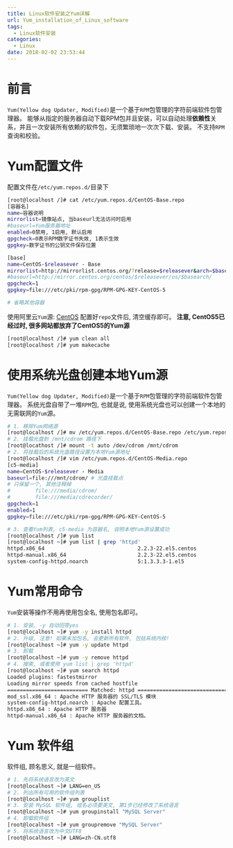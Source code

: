 ```yaml
---
title: Linux软件安装之Yum详解
url: Yum_installation_of_Linux_software
tags: 
  - Linux软件安装
categories:
  - Linux
date: 2018-02-02 23:53:44
---
```

# 前言
`Yum(Yellow dog Updater, Modified)`是一个基于`RPM`包管理的字符前端软件包管理器。
能够从指定的服务器自动下载RPM包并且安装，可以自动处理**依赖性**关系，并且一次安装所有依赖的软件包，无须繁琐地一次次下载、安装。
不支持`RPM`查询和校验。

<!-- more -->

# Yum配置文件
配置文件在`/etc/yum.repos.d/`目录下
```sh
[root@localhost /]# cat /etc/yum.repos.d/CentOS-Base.repo 
[容器名]
name=容器说明
mirrorlist=镜像站点, 当baseurl无法访问时启用
#baseurl=Yum服务器地址
enabled=0禁用, 1启用, 默认启用
gpgcheck=0表示RPM数字证书失效, 1表示生效
gpgkey=数字证书的公钥文件保存位置

[base]
name=CentOS-$releasever - Base
mirrorlist=http://mirrorlist.centos.org/?release=$releasever&arch=$basearch&repo=os
#baseurl=http://mirror.centos.org/centos/$releasever/os/$basearch/
gpgcheck=1
gpgkey=file:///etc/pki/rpm-gpg/RPM-GPG-KEY-CentOS-5

# 省略其他容器
```

使用阿里云`Yum`源: [CentOS](https://mirrors.aliyun.com/help/centos)
配置好`repo`文件后, 清空缓存即可。
**注意, CentOS5已经过时, 很多网站都放弃了CentOS5的Yum源**
```sh
[root@localhost /]# yum clean all
[root@localhost /]# yum makecache
```

# 使用系统光盘创建本地Yum源
`Yum(Yellow dog Updater, Modified)`是一个基于`RPM`包管理的字符前端软件包管理器。
系统光盘自带了一堆`RPM`包, 也就是说, 使用系统光盘也可以创建一个本地的无需联网的`Yum`源。
```sh
# 1. 移除Yum网络源
[root@localhost /]# mv /etc/yum.repos.d/CentOS-Base.repo /etc/yum.repos.d/CentOS-Base.repo.bak
# 2. 挂载光盘到 /mnt/cdrom 路径下
[root@locathost /]# mount -t auto /dev/cdrom /mnt/cdrom
# 2. 将挂载后的系统光盘路径设置为本地Yum源地址
[root@localhost /]# vim /etc/yum.repos.d/CentOS-Media.repo
[c5-media]
name=CentOS-$releasever - Media
baseurl=file:///mnt/cdrom/ # 光盘挂载点
# 只保留一个, 其他注释掉
#        file:///media/cdrom/
#        file:///media/cdrecorder/
gpgcheck=1
enabled=1
gpgkey=file:///etc/pki/rpm-gpg/RPM-GPG-KEY-CentOS-5

# 3. 查看Yum列表, c5-media 为容器名, 说明本地Yum源设置成功
[root@localhost /]# yum list
[root@localhost ~]# yum list | grep 'httpd'
httpd.x86_64                              2.2.3-22.el5.centos          c5-media
httpd-manual.x86_64                       2.2.3-22.el5.centos          c5-media
system-config-httpd.noarch                5:1.3.3.3-1.el5              installed
```

# Yum常用命令
`Yum`安装等操作不用再使用包全名, 使用包名即可。
```sh
# 1. 安装, -y 自动回答yes
[root@localhost ~]# yum -y install httpd
# 2. 升级, 注意! 如果未加包名, 会更新所有软件, 包括系统内核!
[root@localhost ~]# yum -y update httpd
# 3. 卸载
[root@localhost ~]# yum -y remove httpd
# 4. 搜索, 或者使用 yum list | grep 'httpd'
[root@localhost ~]# yum search httpd
Loaded plugins: fastestmirror
Loading mirror speeds from cached hostfile
========================== Matched: httpd =============================
mod_ssl.x86_64 : Apache HTTP 服务器的 SSL/TLS 模块
system-config-httpd.noarch : Apache 配置工具。
httpd.x86_64 : Apache HTTP 服务器
httpd-manual.x86_64 : Apache HTTP 服务器的文档。
```

# Yum 软件组
软件组, 顾名思义, 就是一组软件。
```sh
# 1. 先将系统语言改为英文
[root@localhost ~]# LANG=en_US
# 2. 列出所有可用的软件组列表
[root@localhost ~]# yum grouplist
# 3. 安装 MySQL 软件组, 组名必须要英文, 第1步已经修改了系统语言
[root@localhost ~]# yum groupinstall "MySQL Server"
# 4. 卸载软件组
[root@localhost ~]# yum groupremove "MySQL Server"
# 5. 将系统语言改为中文UTF8
[root@localhost ~]# LANG=zh-CN.utf8
```